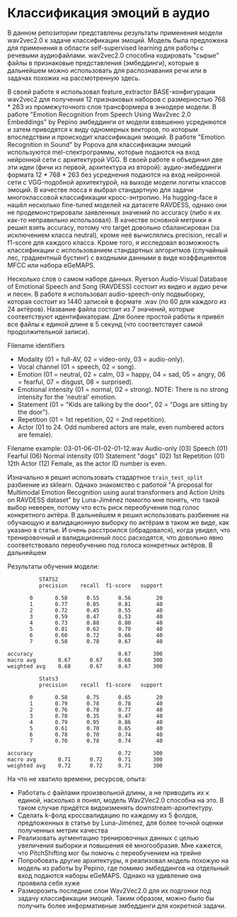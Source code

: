 # Классификация эмоций в аудио

В данном репозитории представлены результаты применения модели wav2vec2.0 к задаче классификации эмоций.
Модель была предложена для применения в области self-supervised learning для работы с речевыми аудиофайлами.
wav2vec2.0 способна кодировать "сырые" файлы в признаковые представления (эмбеддинги), которые в дальнейшем можно использовать
для распознавания речи или в задачах похожих на рассмотренную здесь.

В своей работе я использовал feature_extractor BASE-конфигурации wav2vec2 для получения 12 признаковых наборов 
с размерностью 768 * 263 из промежуточного слоя трансформера в энкодере модели. В работе 
"Emotion Recognition from Speech Using Wav2vec 2.0 Embeddings" by Pepino эмбеддинги от модели взвешенно
усредняются и затем приводятся к виду одномерных векторов, по которым впоследствии и происходит классификация эмоций.
В работе "Emotion Recognition in Sound" by Popova для классификации эмоций используются mel-спектрограммы, которые подаются
на вход нейронной сети с архитектурой VGG. В своей работе я объединил две эти идеи (фичи из первой, архитектура из второй):
аудио-эмбеддинги формата 12 * 768 * 263 без усреднения подаются на вход нейронной сети с VGG-подобной архитектурой, на выходе
модели логиты классов эмоций. В качестве лосса я выбрал стандартную для задачи многоклассовой классификации кросс-энтропию.
На hugging-face я нашёл несколько fine-tuned моделей на датасете RAVDESS, однако они не продемонстрировали заявленных значений
по accuracy (либо я их как-то неправильно использовал). В качестве основной метрики я решил взять accuracy, потому что target 
довольно сбалансирован (за исключением класса neutral), кроме неё вычислялись precision, recall и f1-score для каждого класса.
Кроме того, я исследовал возможность классификации с использованием стандартных алгоритмов (случайный лес, градиентный бустинг)
с входными данными в виде коэффициентов MFCC или набора eGeMAPS. 

Несколько слов о самом наборе данных. Ryerson Audio-Visual Database of Emotional Speech and Song (RAVDESS) состоит из видео и аудио 
речи и песен. В работе я использовал audio-speech-only подвыборку, которая состоит из 1440 записей в формате .wav (по 60 для каждого из 
24 актёров). Название файла состоит из 7 значений, которые соответствуют идентификаторам. Для более простой работы я привёл все файлы к
единой длине в 5 секунд (что соответствует самой продолжительной записи).

Filename identifiers
- Modality (01 = full-AV, 02 = video-only, 03 = audio-only).
- Vocal channel (01 = speech, 02 = song).
- Emotion (01 = neutral, 02 = calm, 03 = happy, 04 = sad, 05 = angry, 06 = fearful, 07 = disgust, 08 = surprised).
- Emotional intensity (01 = normal, 02 = strong). NOTE: There is no strong intensity for the 'neutral' emotion.
- Statement (01 = "Kids are talking by the door", 02 = "Dogs are sitting by the door").
- Repetition (01 = 1st repetition, 02 = 2nd repetition).
- Actor (01 to 24. Odd numbered actors are male, even numbered actors are female).

Filename example: 03-01-06-01-02-01-12.wav
Audio-only (03)
Speech (01)
Fearful (06)
Normal intensity (01)
Statement "dogs" (02)
1st Repetition (01)
12th Actor (12)
Female, as the actor ID number is even.

Изначально я решил использовать стадартное `train_test_split` разбиение из sklearn. Однако знакомство с работой
"A proposal for Multimodal Emotion Recognition using aural transformers and Action Units on RAVDESS dataset" by Luna-Jiménez
помогло мне понять, что такой выбор неверен, потому что есть риск переобучения под голос конкретного актёра. В дальнейшем 
я решил использовать разбиение на обучающую и валидационную выборку по актёрам в таком же виде, как указано в статье.
И очень расстроился (обрадовался), когда увидел, что тренировочный и валидационный лосс расходятся, что довольно явно соответствовало
переобучению под голоса конкретных актёров. В дальнейшем

Результаты обучения модели:

              STATS2
              precision    recall  f1-score   support

           0       0.58      0.55      0.56        20
           1       0.77      0.85      0.81        40
           2       0.72      0.45      0.55        40
           3       0.59      0.47      0.53        40
           4       0.73      0.88      0.80        40
           5       0.81      0.62      0.70        40
           6       0.60      0.72      0.66        40
           7       0.58      0.78      0.67        40

    accuracy                           0.67       300
    macro avg       0.67      0.67     0.66       300
    weighted avg    0.68      0.67     0.67       300

              Stats3
              precision    recall  f1-score   support

           0       0.58      0.75      0.65        20
           1       0.79      0.78      0.78        40
           2       0.76      0.78      0.77        40
           3       0.70      0.35      0.47        40
           4       0.79      0.95      0.86        40
           5       0.61      0.70      0.65        40
           6       0.78      0.70      0.74        40
           7       0.70      0.78      0.74        40

    accuracy                           0.72       300
    macro avg       0.71      0.72     0.71       300
    weighted avg    0.72      0.72     0.71       300


На что не хватило времени, ресурсов, опыта:
- Работать с файлами произвольной длины, а не приводить их к единой, насколько я понял, модель Wav2Vec2.0 способна на это. В таком случае придётся видоизменять downstream-архитектуру.
- Сделать k-фолд кроссвалидацию по каждому из 5 фолдов, предложенных в статье by Luna-Jiménez, для более точной оценки полученных метрик качества
- Реализовать аугментацию тренировочных данных с целью увеличения выборки и повышения её многообразия. Мне кажется, что PitchShifting мог бы помочь с переобучением на трейне
- Попробовать другие архитектуры, я реализовал модель похожую на модель из работы by Pepino, где помимо эмбеддингов на отдельный вход подаются наборы eGeMAPS. Однако на удивление она проявила себя хуже
- Разморозить последние слои Wav2Vec2.0 для их подгонки под задачу классификации эмоций. Таким образом, можно было бы получить более информативные эмбеддинги для кокретной задачи.
